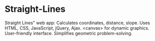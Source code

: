 # Straight-Lines
Straight Lines" web app: Calculates coordinates, distance, slope. Uses HTML, CSS, JavaScript, jQuery, Ajax. &lt;canvas> for dynamic graphics. User-friendly interface. Simplifies geometric problem-solving.
